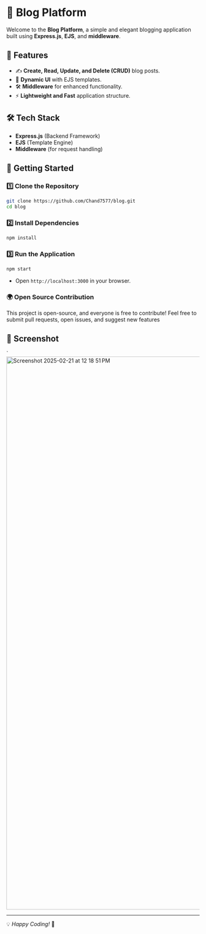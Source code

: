 # 🚀 Blog Platform

Welcome to the **Blog Platform**, a simple and elegant blogging application built using **Express.js**, **EJS**, and **middleware**.

## 🌟 Features

- ✍️ **Create, Read, Update, and Delete (CRUD)** blog posts.
- 🎨 **Dynamic UI** with EJS templates.
- 🛠 **Middleware** for enhanced functionality.
- ⚡ **Lightweight and Fast** application structure.

## 🛠️ Tech Stack

- **Express.js** (Backend Framework)
- **EJS** (Template Engine)
- **Middleware** (for request handling)

## 🚀 Getting Started

### 1️⃣ Clone the Repository
```bash
git clone https://github.com/Chand7577/blog.git
cd blog
```

### 2️⃣ Install Dependencies
```bash
npm install
```


### 3️⃣ Run the Application
```bash
npm start
```
- Open `http://localhost:3000` in your browser.

### 🌍 Open Source Contribution

This project is open-source, and everyone is free to contribute! Feel free to submit pull requests, open issues, and suggest new features

## 📸 Screenshot
`<img width="1440" alt="Screenshot 2025-02-21 at 12 18 51 PM" src="https://github.com/user-attachments/assets/054d4c2e-8419-46e7-ac51-5d0ba1097408" />




---
💡 *Happy Coding!* 🚀

